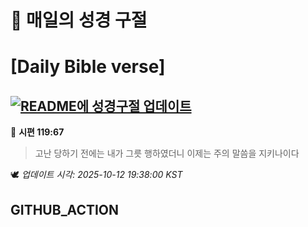 # 🙏 매일의 성경 구절
# [Daily Bible verse]
## [![README에 성경구절 업데이트](https://github.com/DONGSUKA/first_test/actions/workflows/update-readme-bible.yml/badge.svg)](https://github.com/DONGSUKA/first_test/actions/workflows/update-readme-bible.yml)
<!-- START_BIBLE_VERSE -->
📖 **시편 119:67**
> 고난 당하기 전에는 내가 그릇 행하였더니 이제는 주의 말씀을 지키나이다

🕊️ _업데이트 시각: 2025-10-12 19:38:00 KST_
  <!-- END_BIBLE_VERSE -->
## GITHUB_ACTION
